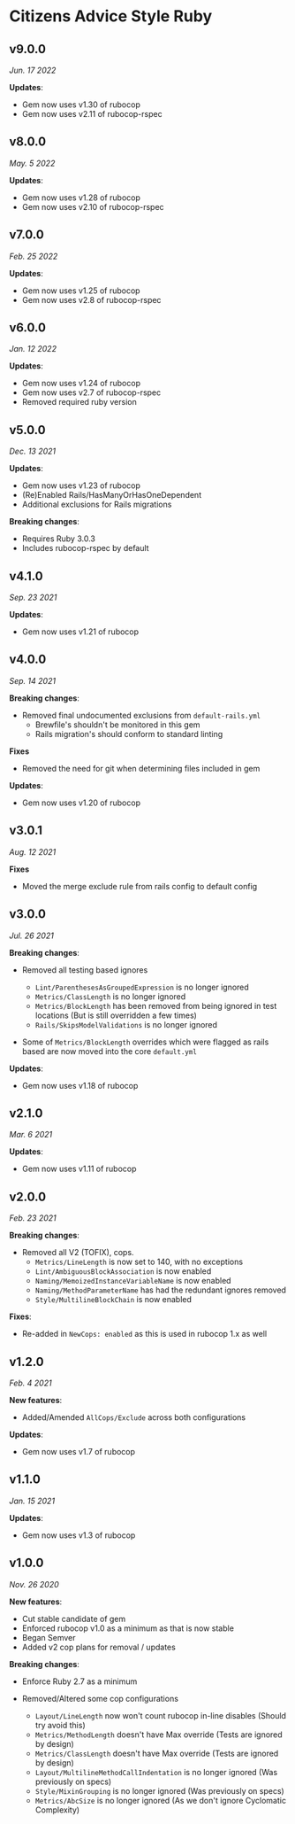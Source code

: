 # Citizens Advice Style Ruby

## v9.0.0

_Jun. 17 2022_

**Updates**:

* Gem now uses v1.30 of rubocop
* Gem now uses v2.11 of rubocop-rspec

## v8.0.0

_May. 5 2022_

**Updates**:

* Gem now uses v1.28 of rubocop
* Gem now uses v2.10 of rubocop-rspec

## v7.0.0

_Feb. 25 2022_

**Updates**:

* Gem now uses v1.25 of rubocop
* Gem now uses v2.8 of rubocop-rspec

## v6.0.0

_Jan. 12 2022_

**Updates**:

* Gem now uses v1.24 of rubocop
* Gem now uses v2.7 of rubocop-rspec
* Removed required ruby version

## v5.0.0

_Dec. 13 2021_

**Updates**:

* Gem now uses v1.23 of rubocop
* (Re)Enabled Rails/HasManyOrHasOneDependent
* Additional exclusions for Rails migrations
 
**Breaking changes**:

* Requires Ruby 3.0.3
* Includes rubocop-rspec by default

## v4.1.0

_Sep. 23 2021_

**Updates**:
* Gem now uses v1.21 of rubocop

## v4.0.0

_Sep. 14 2021_

**Breaking changes**:
* Removed final undocumented exclusions from `default-rails.yml`
  * Brewfile's shouldn't be monitored in this gem
  * Rails migration's should conform to standard linting

**Fixes**
* Removed the need for git when determining files included in gem

**Updates**:
* Gem now uses v1.20 of rubocop

## v3.0.1

_Aug. 12 2021_

**Fixes**
* Moved the merge exclude rule from rails config to default config

## v3.0.0

_Jul. 26 2021_

**Breaking changes**:
* Removed all testing based ignores
  * `Lint/ParenthesesAsGroupedExpression` is no longer ignored
  * `Metrics/ClassLength` is no longer ignored
  * `Metrics/BlockLength` has been removed from being ignored in test locations (But is still overridden a few times)
  * `Rails/SkipsModelValidations` is no longer ignored

* Some of `Metrics/BlockLength` overrides which were flagged as rails based are now moved into the core `default.yml`

**Updates**:
* Gem now uses v1.18 of rubocop

## v2.1.0

_Mar. 6 2021_

**Updates**:
* Gem now uses v1.11 of rubocop

## v2.0.0

_Feb. 23 2021_

**Breaking changes**:
* Removed all V2 (TOFIX), cops.
  * `Metrics/LineLength` is now set to 140, with no exceptions
  * `Lint/AmbiguousBlockAssociation` is now enabled
  * `Naming/MemoizedInstanceVariableName` is now enabled
  * `Naming/MethodParameterName` has had the redundant ignores removed
  * `Style/MultilineBlockChain` is now enabled

**Fixes**:
* Re-added in `NewCops: enabled` as this is used in rubocop 1.x as well

## v1.2.0

_Feb. 4 2021_

**New features**:
* Added/Amended `AllCops/Exclude` across both configurations

**Updates**:
* Gem now uses v1.7 of rubocop

## v1.1.0

_Jan. 15 2021_

**Updates**:
* Gem now uses v1.3 of rubocop

## v1.0.0

_Nov. 26 2020_

**New features**:

* Cut stable candidate of gem
* Enforced rubocop v1.0 as a minimum as that is now stable
* Began Semver
* Added v2 cop plans for removal / updates

**Breaking changes**:

* Enforce Ruby 2.7 as a minimum

* Removed/Altered some cop configurations
  * `Layout/LineLength` now won't count rubocop in-line disables (Should try avoid this)
  * `Metrics/MethodLength` doesn't have Max override (Tests are ignored by design)
  * `Metrics/ClassLength` doesn't have Max override (Tests are ignored by design)
  * `Layout/MultilineMethodCallIndentation` is no longer ignored (Was previously on specs)
  * `Style/MixinGrouping` is no longer ignored (Was previously on specs)
  * `Metrics/AbcSize` is no longer ignored (As we don't ignore Cyclomatic Complexity)
  
